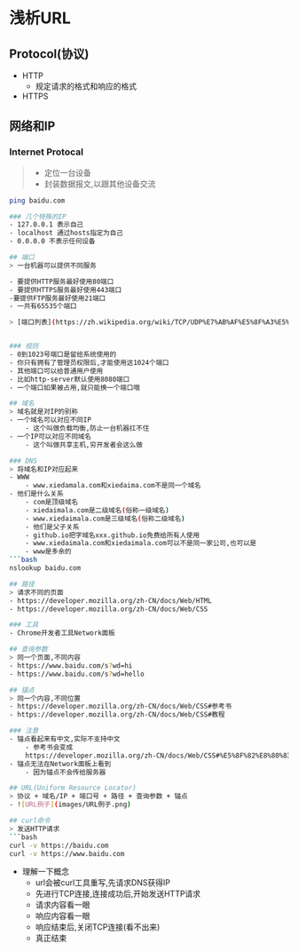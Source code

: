 # 浅析URL
## Protocol(协议)
- HTTP
    - 规定请求的格式和响应的格式
- HTTPS
## 网络和IP
### Internet Protocal
> - 定位一台设备
> - 封装数据报文,以跟其他设备交流
```bash
ping baidu.com

### 几个特殊的IP
- 127.0.0.1 表示自己
- localhost 通过hosts指定为自己
- 0.0.0.0 不表示任何设备

## 端口
> 一台机器可以提供不同服务

- 要提供HTTP服务最好使用80端口
- 要提供HTTPS服务最好使用443端口
-要提供FTP服务最好使用21端口
- 一共有65535个端口

> [端口列表](https://zh.wikipedia.org/wiki/TCP/UDP%E7%AB%AF%E5%8F%A3%E5%88%97%E8%A1%A8)


### 规则
- 0到1023号端口是留给系统使用的
- 你只有拥有了管理员权限后,才能使用这1024个端口
- 其他端口可以给普通用户使用
- 比如http-server默认使用8080端口
- 一个端口如果被占用,就只能换一个端口哦

## 域名
> 域名就是对IP的别称
- 一个域名可以对应不同IP
    - 这个叫做负载均衡,防止一台机器扛不住
- 一个IP可以对应不同域名
    - 这个叫做共享主机,穷开发者会这么做

### DNS
> 将域名和IP对应起来
- WWW
    - www.xiedamala.com和xiedaima.com不是同一个域名
- 他们是什么关系
    - com是顶级域名
    - xiedaimala.com是二级域名(俗称一级域名)
    - www.xiedaimala.com是三级域名(俗称二级域名)
    - 他们是父子关系
    - github.io把字域名xxx.github.io免费给所有人使用
    - www.xiedaimala.com和xiedaimala.com可以不是同一家公司,也可以是
    - www是多余的
```bash
nslookup baidu.com

## 路径
> 请求不同的页面
- https://developer.mozilla.org/zh-CN/docs/Web/HTML
- https://developer.mozilla.org/zh-CN/docs/Web/CSS

### 工具
- Chrome开发者工具Network面板

## 查询参数
> 同一个页面,不同内容
- https://www.baidu.com/s?wd=hi
- https://www.baidu.com/s?wd=hello

## 锚点
> 同一个内容,不同位置
- https://developer.mozilla.org/zh-CN/docs/Web/CSS#参考书
- https://developer.mozilla.org/zh-CN/docs/Web/CSS#教程

### 注意
- 锚点看起来有中文,实际不支持中文
    - 参考书会变成
    https://developer.mozilla.org/zh-CN/docs/Web/CSS#%E5%8F%82%E8%80%83%E4%B9%A6
- 锚点无法在Network面板上看到
    - 因为锚点不会传给服务器

## URL(Uniform Resource Locator)
> 协议 + 域名/IP + 端口号 + 路径 + 查询参数 + 锚点
- ![URL例子](images/URL例子.png)

## curl命令
> 发送HTTP请求
```bash
curl -v https://baidu.com
curl -v https://www.baidu.com
```
- 理解一下概念
    - url会被curl工具重写,先请求DNS获得IP
    - 先进行TCP连接,连接成功后,开始发送HTTP请求
    - 请求内容看一眼
    - 响应内容看一眼
    - 响应结束后,关闭TCP连接(看不出来)
    - 真正结束
